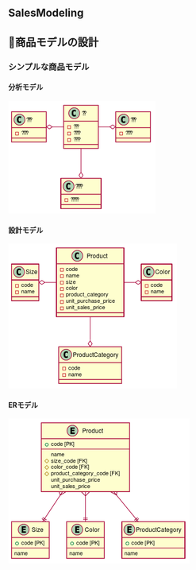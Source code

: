   
  
SalesModeling
---
## 商品モデルの設計
  
### シンプルな商品モデル
  
#### 分析モデル
  

![](assets/07369ce125477171d3f4392d84e914cc0.png?0.1221682401030626)  
#### 設計モデル
  

![](assets/07369ce125477171d3f4392d84e914cc1.png?0.347904581946225)  
#### ERモデル
  

![](assets/07369ce125477171d3f4392d84e914cc2.png?0.8250747663005753)  
  